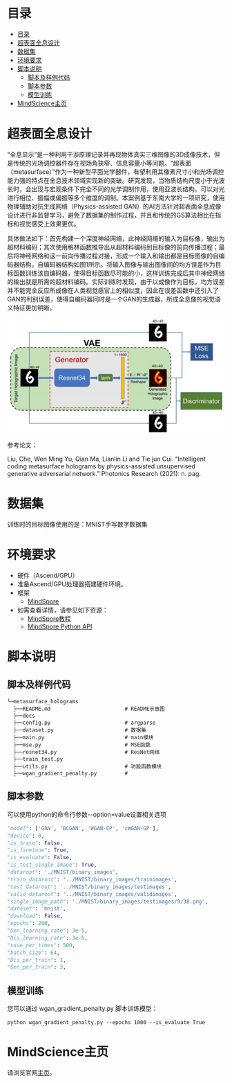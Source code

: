 # 目录

- [目录](#目录)
- [超表面全息设计](#超表面全息设计)
- [数据集](#数据集)
- [环境要求](#环境要求)
- [脚本说明](#脚本说明)
    - [脚本及样例代码](#脚本及样例代码)
    - [脚本参数](#脚本参数)
    - [模型训练](#模型训练)
- [MindScience主页](#mindscience主页)

# 超表面全息设计

“全息显示”是一种利用干涉原理记录并再现物体真实三维图像的3D成像技术，但是传统的光场调控器件存在视场角狭窄、信息容量小等问题。“超表面（metasurface）”作为一种新型平面光学器件，有望利用其像素尺寸小和光场调控能力强的特点在全息技术领域实现新的突破。研究发现，当物质结构尺度小于光波长时，会出现与宏观条件下完全不同的光学调制作用，使用亚波长结构，可以对光进行相位、振幅或偏振等多个维度的调制。本案例基于东南大学的一项研究，使用物理辅助对抗生成网络（Physics-assisted GAN）的AI方法针对超表面全息成像设计进行非监督学习，避免了数据集的制作过程，并且和传统的GS算法相比在指标和视觉感受上效果更优。

具体做法如下：首先构建一个深度神经网络，此神经网络的输入为目标像，输出为超材料编码；其次使用格林函数推导出从超材料编码到目标像的前向传播过程；最后将神经网络和这一前向传播过程对接，形成一个输入和输出都是目标图像的自编码器结构，自编码器结构如图1所示。将输入图像与输出图像间的均方误差作为目标函数训练该自编码器，使得目标函数尽可能的小，这样训练完成后其中神经网络的输出就是所需的超材料编码。实际训练时发现，由于以成像作为目标，均方误差并不能完全反应所成像在人类视觉感官上的相似度，因此在误差函数中还引入了GAN的判别误差，使得自编码器同时是一个GAN的生成器，所成全息像的视觉语义特征更加明晰。

<div  align="center">
<img src="./docs/autoencoder.jpg" width = "800" alt="auto encoder structural view" align=center />
</div>

参考论文：

Liu, Che, Wen Ming Yu, Qian Ma, Lianlin Li and Tie jun Cui. “Intelligent coding metasurface holograms by physics-assisted unsupervised generative adversarial network.” Photonics Research (2021): n. pag.

# 数据集

训练时的目标图像使用的是：MNIST手写数字数据集

# 环境要求

- 硬件（Ascend/GPU）
- 准备Ascend/GPU处理器搭建硬件环境。
- 框架
    - [MindSpore](https://www.mindspore.cn/install)　　
- 如需查看详情，请参见如下资源：
    - [MindSpore教程](https://www.mindspore.cn/tutorials/zh-CN/master/index.html)
    - [MindSpore Python API](https://www.mindspore.cn/docs/api/zh-CN/master/index.html)

# 脚本说明

## 脚本及样例代码

```path
└─metasurface_holograms
  ├──README.md                        # README示意图
  ├──docs
  ├──config.py                        # argparse
  ├──dataset.py                       # 数据集
  ├──main.py                          # main模块
  ├──mse.py                           # MSE函数
  ├──resnet34.py                      # ResNet网络
  ├──train_test.py
  ├──utils.py                         # 功能函数模块
  ├──wgan_gradient_penalty.py         #
```

## 脚本参数

可以使用python的命令行参数--option=value设置相关选项

```python
"model": ['GAN', 'DCGAN', 'WGAN-CP', 'cWGAN-GP'],                      # 模型名称, 默认值: 'cWGAN-GP'
"device": 0,                                                           # 设备编号
"is_train": False,                                                     # 是否训练
"is_finetune": True,                                                   # 是否微调
"is_evaluate": False,                                                  # 是否使用来自test_dataroot的图片做测试
"is_test_single_image": True,                                          # 是否使用来自single_image_path的单图片做测试
"dataroot": './MNIST/binary_images',                                   # dataroot路径
"train_dataroot": '../MNIST/binary_images/trainimages',                # train_dataroot路径
"test_dataroot": '../MNIST/binary_images/testimages',                  # test_dataroot路径
"valid_dataroot": '../MNIST/binary_images/validimages',                # valid_dataroot路径
"single_image_path": './MNIST/binary_images/testimages/9/38.png',      # single_image_path路径
"dataset": 'mnist',                                                    # 数据集名称
"download": False,                                                     # 是否download
"epochs": 200,                                                         # epoch数
"Gen_learning_rate": 3e-5,                                             # 生成器学习率
"Dis_learning_rate": 3e-5,                                             # 判别器学习率
"save_per_times": 500,                                                 # 每更新多少次存一次模型
"batch_size": 64,
"Dis_per_train": 1,                                                    # 每多少个iter训练一次判别器
"Gen_per_train": 3,                                                    # 每多少个iter训练一次生存器

```

## 模型训练

您可以通过 wgan_gradient_penalty.py 脚本训练模型：

```shell
python wgan_gradient_penalty.py --epochs 1000 --is_evaluate True
```

# MindScience主页

请浏览官网[主页](https://gitee.com/mindspore/mindscience)。

